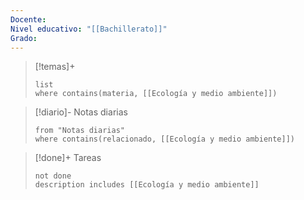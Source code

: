 ```yaml
---
Docente: 
Nivel educativo: "[[Bachillerato]]"
Grado:
---
```




>[!temas]+ 
>```dataview
>list 
>where contains(materia, [[Ecología y medio ambiente]])
>```

>[!diario]- Notas diarias
>```list
>from "Notas diarias"
>where contains(relacionado, [[Ecología y medio ambiente]])
>```

>[!done]+ Tareas
>```tasks
>not done 
>description includes [[Ecología y medio ambiente]]
>```